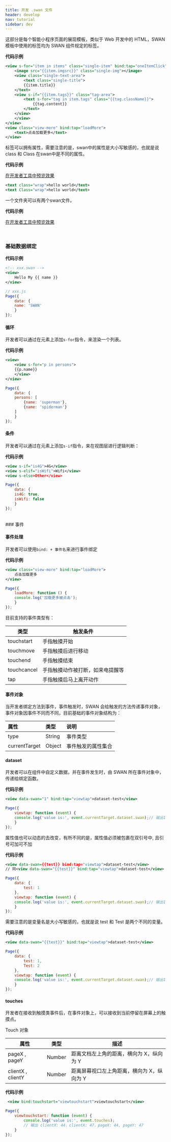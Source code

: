 ```yaml
---
title: 开发 .swan 文件
header: develop
nav: tutorial
sidebar: dev
---
```




这部分是每个智能小程序页面的展现模板，类似于 Web 开发中的 HTML，SWAN 模板中使用的标签均为 SWAN 组件规定的标签。

**代码示例**

```xml
<view s-for="item in items" class="single-item" bind:tap="oneItemClick" bind:touchstart="oneItemTouchStart" bind:touchmove="oneItemTouchmove" bind:touchcancel="oneItemTouchcancel" bind:touchend="oneItemTouchEnd">
    <image src="{{item.imgsrc}}" class="single-img"></image>
    <view class="single-text-area">
        <text class="single-title">
	    {{item.title}}
	</text>
	<view s-if="{{item.tags}}" class="tag-area">
	    <text s-for="tag in item.tags" class="{{tag.className}}">
	        {{tag.content}}
	    </text>
	</view>
    </view>
</view>
<view class="view-more" bind:tap="loadMore">
    <text>点击加载更多</text>
</view>

```
标签可以拥有属性，需要注意的是，swan中的属性是大小写敏感的，也就是说 class 和 Class 在swan中是不同的属性。

**代码示例**

<a href="swanide://fragment/f3eb1480251c3c257088cedbf7c727a81577170508891" title="在开发者工具中预览效果" target="_self">在开发者工具中预览效果</a>

```xml
<text class="wrap">hello world</text>
<text Class="wrap">hello world</text>
```

一个文件夹可以有两个swan文件。

**代码示例**

<a href="swanide://fragment/0c014f956ee234f3d245f1b84f71bb611577174698837" title="在开发者工具中预览效果" target="_self">在开发者工具中预览效果</a>

<br/>

### 基础数据绑定

**代码示例**

```xml
<!-- xxx.swan -->
<view>
    Hello My {{ name }}
</view>
```

```javascript
// xxx.js
Page({
    data: {
	name: 'SWAN'
    }
});
```

#### 循环

开发者可以通过在元素上添加`s-for`指令，来渲染一个列表。

**代码示例**

```xml
<view>
    <view s-for="p in persons">
	{{p.name}}
    </view>
</view>
```
```javascript
Page({
    data: {
	persons: [
	    {name: 'superman'},
	    {name: 'spiderman'}
	]
    }
});
```

#### 条件

开发者可以通过在元素上添加`s-if`指令，来在视图层进行逻辑判断：

**代码示例**

```xml
<view s-if="is4G">4G</view>
<view s-elif="isWifi">Wifi</view>
<view s-else>Other</view>
```

```javascript
Page({
    data: {
	is4G: true,
	isWifi: false
    }
});
```
<br/>
### 事件

#### 事件处理

开发者可以使用`bind: + 事件名`来进行事件绑定

**代码示例**

```xml
<view class="view-more" bind:tap="loadMore">
    点击加载更多
</view>
```

```javascript
Page({
    loadMore: function () {
	console.log('加载更多被点击');
    }
});
```
目前支持的事件类型有：

|类型|触发条件|
|---|---|
|touchstart|手指触摸开始|
|touchmove|手指触摸后进行移动|
|touchend|手指触摸结束|
|touchcancel|手指触摸动作被打断，如来电提醒等|
|tap|手指触摸后马上离开动作|

#### 事件对象

当开发者绑定方法到事件，事件触发时，SWAN 会给触发的方法传递事件对象，事件对象因事件不同而不同，目前基础的事件对象结构为：

|属性|类型|说明|
|:----|:----|:----|
|type|String|事件类型|
|currentTarget|Object|事件触发的属性集合|

#### dataset

开发者可以在组件中自定义数据，并在事件发生时，由 SWAN 所在事件对象中，传递给绑定函数。

**代码示例**

```xml
<view data-swan="1" bind:tap="viewtap">dataset-test</view>
```

```javascript
Page({
    viewtap: function (event) {
	console.log('value is:', event.currentTarget.dataset.swan);// 输出1
    }
});
```

属性值也可以动态的去改变，有所不同的是，属性值必须被包裹在双引号中, 且引号可加可不加

**代码示例**

```xml
<view data-swan={{test}} bind:tap="viewtap">dataset-test</view>
// 同<view data-swan="{{test}}" bind:tap="viewtap">dataset-test</view>
```

```javascript
Page({
    data: {
        test: 1
    },
    viewtap: function (event) {
	console.log('value is:', event.currentTarget.dataset.swan);// 输出1
    }
});
```

需要注意的是变量名是大小写敏感的，也就是说 test 和 Test 是两个不同的变量。

**代码示例**

```xml
<view data-swan="{{test}}" bind:tap="viewtap">dataset-test</view>
```

```javascript
Page({
    data: {
        test: 1,
        Test: 2
    },
    viewtap: function (event) {
	console.log('value is:', event.currentTarget.dataset.swan);// 输出1
    }
});
```

#### touches

开发者在接收到触摸类事件后，在事件对象上，可以接收到当前停留在屏幕上的触摸点。

Touch 对象

|属性|类型|描述|
|----|----|----|
|pageX , pageY|Number|距离文档左上角的距离，横向为 X，纵向为 Y|
|clientX , clientY|Number|距离屏幕视口左上角距离，横向为 X，纵向为 Y|


**代码示例**

```xml
 <view bind:touchstart="viewtouchstart">viewtouchstart</view>
```

```javascript
Page({
    viewtouchstart: function (event) {
	    console.log('value is:', event.touches);
        // 输出 clientX: 44，clientX: 47，pageX: 44, pageY: 47
    }
});
```



